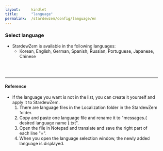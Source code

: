```yaml
---
layout:     kindlet
title:      "language"
permalink:  /stardewzem/config/language/en
---
```


### **Select language**

* StardewZem is available in the following languages:
  * Korean, English, German, Spanish, Russian, Portuguese, Japanese, Chinese

<br/>
<br/>

---
#### **Reference**
  
* If the language you want is not in the list, you can create it yourself and apply it to StardewZem.
  1. There are language files in the Localization folder in the StardewZem folder.
  2. Copy and paste one language file and rename it to "messages.{ desired language name }.txt".
  3. Open the file in Notepad and translate and save the right part of each line "=".
  4. When you open the language selection window, the newly added language is displayed.

<br/>
<br/>
